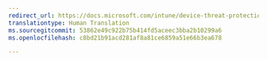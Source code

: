 ```yaml
---
redirect_url: https://docs.microsoft.com/intune/device-threat-protection-troubleshooting
translationtype: Human Translation
ms.sourcegitcommit: 53862e49c922b75b414fd5aceec3bba2b10299a6
ms.openlocfilehash: c8bd21b91acd281af8a81ce6859a51e66b3ea678

---
```




<!--HONumber=Jan17_HO5-->


